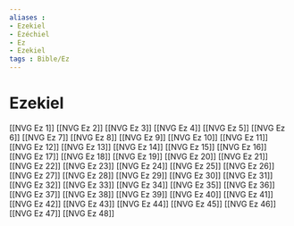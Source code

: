 ```yaml
---
aliases : 
- Ezekiel
- Ézéchiel
- Ez
- Ezekiel
tags : Bible/Ez
---
```


# Ezekiel

[[NVG Ez 1]]
[[NVG Ez 2]]
[[NVG Ez 3]]
[[NVG Ez 4]]
[[NVG Ez 5]]
[[NVG Ez 6]]
[[NVG Ez 7]]
[[NVG Ez 8]]
[[NVG Ez 9]]
[[NVG Ez 10]]
[[NVG Ez 11]]
[[NVG Ez 12]]
[[NVG Ez 13]]
[[NVG Ez 14]]
[[NVG Ez 15]]
[[NVG Ez 16]]
[[NVG Ez 17]]
[[NVG Ez 18]]
[[NVG Ez 19]]
[[NVG Ez 20]]
[[NVG Ez 21]]
[[NVG Ez 22]]
[[NVG Ez 23]]
[[NVG Ez 24]]
[[NVG Ez 25]]
[[NVG Ez 26]]
[[NVG Ez 27]]
[[NVG Ez 28]]
[[NVG Ez 29]]
[[NVG Ez 30]]
[[NVG Ez 31]]
[[NVG Ez 32]]
[[NVG Ez 33]]
[[NVG Ez 34]]
[[NVG Ez 35]]
[[NVG Ez 36]]
[[NVG Ez 37]]
[[NVG Ez 38]]
[[NVG Ez 39]]
[[NVG Ez 40]]
[[NVG Ez 41]]
[[NVG Ez 42]]
[[NVG Ez 43]]
[[NVG Ez 44]]
[[NVG Ez 45]]
[[NVG Ez 46]]
[[NVG Ez 47]]
[[NVG Ez 48]]
